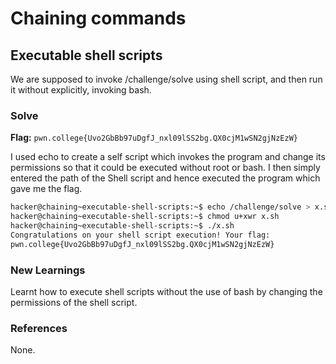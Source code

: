 # Chaining commands

## Executable shell scripts
We are supposed to invoke /challenge/solve using shell script, and then run it without explicitly, invoking bash.

### Solve
**Flag:** `pwn.college{Uvo2GbBb97uDgfJ_nxl09lSS2bg.QX0cjM1wSN2gjNzEzW}`

I used echo to create a self script which invokes the program and change its permissions so that it could be executed without root or bash. I then simply entered the path of the Shell script and hence executed the program which gave me the flag.

```bash
hacker@chaining~executable-shell-scripts:~$ echo /challenge/solve > x.sh
hacker@chaining~executable-shell-scripts:~$ chmod u+xwr x.sh 
hacker@chaining~executable-shell-scripts:~$ ./x.sh 
Congratulations on your shell script execution! Your flag:
pwn.college{Uvo2GbBb97uDgfJ_nxl09lSS2bg.QX0cjM1wSN2gjNzEzW}
```

### New Learnings
Learnt how to execute shell scripts without the use of bash by changing the permissions of the shell script. 

### References 
None. 
